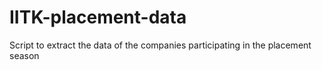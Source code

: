# IITK-placement-data
Script to extract the data of the companies participating in the placement season
